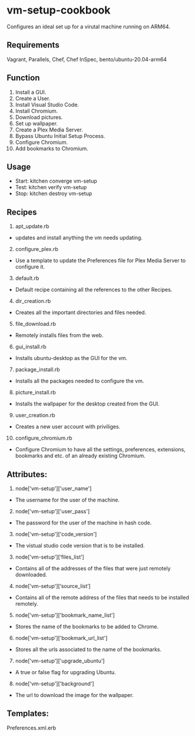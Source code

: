 # vm-setup-cookbook
Configures an ideal set up for a virutal machine running on ARM64. 

## Requirements
Vagrant, Parallels, Chef, Chef InSpec, bento/ubuntu-20.04-arm64

## Function
1. Install a GUI.
2. Create a User.
3. Install Visual Studio Code.
4. Install Chromium.
5. Download pictures.
6. Set up wallpaper.
7. Create a Plex Media Server.
8. Bypass Ubuntu Initial Setup Process.
9. Configure Chromium.
10. Add bookmarks to Chromium.

## Usage 
- Start: kitchen converge vm-setup
- Test: kitchen verify vm-setup
- Stop: kitchen destroy vm-setup

## Recipes
1. apt_update.rb
  - updates and install anything the vm needs updating. 

2. configure_plex.rb
  - Use a template to update the Preferences file for Plex Media Server to configure it.

3. default.rb
  - Default recipe containing all the references to the other Recipes.

4. dir_creation.rb
  - Creates all the important directories and files needed.

5. file_download.rb
  - Remotely installs files from the web.

6. gui_install.rb
  - Installs ubuntu-desktop as the GUI for the vm. 

7. package_install.rb
  - Installs all the packages needed to configure the vm. 

8. picture_install.rb
  - Installs the wallpaper for the desktop created from the GUI.

9. user_creation.rb
  - Creates a new user account with priviliges. 

10. configure_chromium.rb
  - Configure Chromium to have all the settings, preferences, extensions, bookmarks and etc. of an already existing Chromium.

## Attributes:
1. node['vm-setup']['user_name']
  - The username for the user of the machine.
2. node['vm-setup']['user_pass']
  - The password for the user of the machine in hash code. 
3. node['vm-setup']['code_version']
  - The vistual studio code version that is to be installed. 
3. node['vm-setup'][‘files_list’]
  - Contains all of the addresses of the files that were just remotely downloaded. 
4. node['vm-setup'][‘source_list’]
  - Contains all of the remote address of the files that needs to be installed remotely.
5. node['vm-setup']['bookmark_name_list']
  - Stores the name of the bookmarks to be added to Chrome.
6. node['vm-setup']['bookmark_url_list'] 
  - Stores all the urls associated to the name of the bookmarks.
7. node['vm-setup']['upgrade_ubuntu']
  - A true or false flag for upgrading Ubuntu.
8. node['vm-setup']['background']
  - The url to download the image for the wallpaper.

## Templates:
Preferences.xml.erb